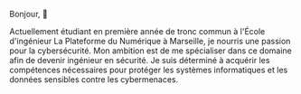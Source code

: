 Bonjour, 👋

Actuellement étudiant en première année de tronc commun à l'École d'ingénieur La Plateforme du Numérique à Marseille, je nourris une passion pour la cybersécurité. Mon ambition est de me spécialiser dans ce domaine afin de devenir ingénieur en sécurité. Je suis déterminé à acquérir les compétences nécessaires pour protéger les systèmes informatiques et les données sensibles contre les cybermenaces.
